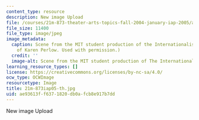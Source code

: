 ```yaml
---
content_type: resource
description: New image Upload
file: /courses/21m-873-theater-arts-topics-fall-2004-january-iap-2005/ae93613ff6371820db0afcb8e917b7dd_21m-873iap05-th.jpg
file_size: 11400
file_type: image/jpeg
image_metadata:
  caption: Scene from the MIT student production of the Internationalist. (Image courtesy
    of Karen Perlow. Used with permission.)
  credit: ''
  image-alt: Scene from the MIT student production of The Internationalist.
learning_resource_types: []
license: https://creativecommons.org/licenses/by-nc-sa/4.0/
ocw_type: OCWImage
resourcetype: Image
title: 21m-873iap05-th.jpg
uid: ae93613f-f637-1820-db0a-fcb8e917b7dd
---
```

New image Upload